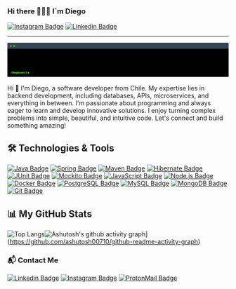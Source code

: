 ### Hi there 🖖🖖🖖 I´m Diego

[![Instagram Badge](https://img.shields.io/badge/-@d13g0_._._-F44747?style=flat-square&labelColor=F44747&logo=instagram&logoColor=white&link=https://www.instagram.com/d13g0_._._/)](https://www.instagram.com/d13g0_._._/) [![Linkedin Badge](https://img.shields.io/badge/diegoobando-blue?style=flat-square&logo=Linkedin&logoColor=white&link=https://www.linkedin.com/in/diego-obando/)](https://www.linkedin.com/in/diego-obando/)

---

![Welcome GIF](./assets/terminalGif.gif)

Hi 👋 I'm Diego, a software developer from Chile. My expertise lies in backend development, including databases, APIs, microservices, and everything in between. I'm passionate about programming and always eager to learn and develop innovative solutions. I enjoy turning complex problems into simple, beautiful, and intuitive code. Let's connect and build something amazing!

## 🛠️ Technologies & Tools

[![Java Badge](https://img.shields.io/badge/Java-ED8B00?style=flat-square&logo=java&logoColor=white)](https://www.java.com/) 
[![Spring Badge](https://img.shields.io/badge/Spring-6DB33F?style=flat-square&logo=spring&logoColor=white)](https://spring.io/) [![Maven Badge](https://img.shields.io/badge/Maven-C71A36?style=flat-square&logo=apache-maven&logoColor=white)](https://maven.apache.org/) [![Hibernate Badge](https://img.shields.io/badge/Hibernate-59666C?style=flat-square&logo=hibernate&logoColor=white)](https://hibernate.org/) [![JUnit Badge](https://img.shields.io/badge/JUnit-25A162?style=flat-square&logo=junit5&logoColor=white)](https://junit.org/junit5/)
[![Mockito Badge](https://img.shields.io/badge/Mockito-3A79B5?style=flat-square&logo=mockito&logoColor=white)](https://site.mockito.org/)
 [![JavaScript Badge](https://img.shields.io/badge/JavaScript-F7DF1E?style=flat-square&logo=javascript&logoColor=black)](https://developer.mozilla.org/en-US/docs/Web/JavaScript) [![Node.js Badge](https://img.shields.io/badge/Node.js-339933?style=flat-square&logo=node.js&logoColor=white)](https://nodejs.org/) [![Docker Badge](https://img.shields.io/badge/Docker-2496ED?style=flat-square&logo=docker&logoColor=white)](https://www.docker.com/) [![PostgreSQL Badge](https://img.shields.io/badge/PostgreSQL-336791?style=flat-square&logo=postgresql&logoColor=white)](https://www.postgresql.org/) [![MySQL Badge](https://img.shields.io/badge/MySQL-4479A1?style=flat-square&logo=mysql&logoColor=white)](https://www.mysql.com/) [![MongoDB Badge](https://img.shields.io/badge/MongoDB-47A248?style=flat-square&logo=mongodb&logoColor=white)](https://www.mongodb.com/) [![Git Badge](https://img.shields.io/badge/Git-F05032?style=flat-square&logo=git&logoColor=white)](https://git-scm.com/) 


## 📊 My GitHub Stats

![Top Langs](https://github-readme-stats.vercel.app/api/top-langs/?username=Dieg0Code&title_color=fff&icon_color=79ff97&text_color=9f9f9f&bg_color=151515&layout=pie)![Ashutosh's github activity graph](https://github-readme-activity-graph.cyclic.app/graph?username=Dieg0Code&theme=github-dark)](https://github.com/ashutosh00710/github-readme-activity-graph)



### 📬 Contact Me

[![Linkedin Badge](https://img.shields.io/badge/diegoobando-blue?style=flat-square&logo=Linkedin&logoColor=white&link=https://www.linkedin.com/in/diego-obando/)](https://www.linkedin.com/in/diego-obando/)
[![Instagram Badge](https://img.shields.io/badge/-@d13g0_._._-F44747?style=flat-square&labelColor=F44747&logo=instagram&logoColor=white&link=https://www.instagram.com/d13g0_._._/)](https://www.instagram.com/d13g0_._._/) [![ProtonMail Badge](https://img.shields.io/badge/ProtonMail-8B89CC?style=flat-square&logo=protonmail&logoColor=white&link=mailto:diegoobando20@proton.me)](mailto:diegoobando20@proton.me)
